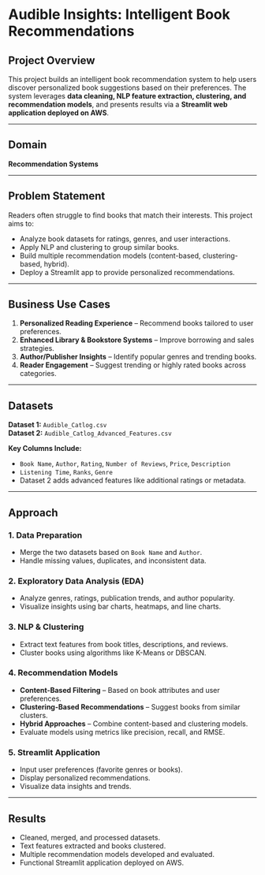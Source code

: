 # Audible Insights: Intelligent Book Recommendations

## Project Overview
This project builds an intelligent book recommendation system to help users discover personalized book suggestions based on their preferences. The system leverages **data cleaning, NLP feature extraction, clustering, and recommendation models**, and presents results via a **Streamlit web application deployed on AWS**.

---

## Domain
**Recommendation Systems**

---

## Problem Statement
Readers often struggle to find books that match their interests. This project aims to:
- Analyze book datasets for ratings, genres, and user interactions.
- Apply NLP and clustering to group similar books.
- Build multiple recommendation models (content-based, clustering-based, hybrid).
- Deploy a Streamlit app to provide personalized recommendations.

---

## Business Use Cases
1. **Personalized Reading Experience** – Recommend books tailored to user preferences.
2. **Enhanced Library & Bookstore Systems** – Improve borrowing and sales strategies.
3. **Author/Publisher Insights** – Identify popular genres and trending books.
4. **Reader Engagement** – Suggest trending or highly rated books across categories.

---

## Datasets
**Dataset 1:** `Audible_Catlog.csv`  
**Dataset 2:** `Audible_Catlog_Advanced_Features.csv`  

**Key Columns Include:**
- `Book Name`, `Author`, `Rating`, `Number of Reviews`, `Price`, `Description`
- `Listening Time`, `Ranks`, `Genre`
- Dataset 2 adds advanced features like additional ratings or metadata.


---

## Approach

### 1. Data Preparation
- Merge the two datasets based on `Book Name` and `Author`.
- Handle missing values, duplicates, and inconsistent data.

### 2. Exploratory Data Analysis (EDA)
- Analyze genres, ratings, publication trends, and author popularity.
- Visualize insights using bar charts, heatmaps, and line charts.

### 3. NLP & Clustering
- Extract text features from book titles, descriptions, and reviews.
- Cluster books using algorithms like K-Means or DBSCAN.

### 4. Recommendation Models
- **Content-Based Filtering** – Based on book attributes and user preferences.
- **Clustering-Based Recommendations** – Suggest books from similar clusters.
- **Hybrid Approaches** – Combine content-based and clustering models.
- Evaluate models using metrics like precision, recall, and RMSE.

### 5. Streamlit Application
- Input user preferences (favorite genres or books).
- Display personalized recommendations.
- Visualize data insights and trends.

---

## Results
- Cleaned, merged, and processed datasets.
- Text features extracted and books clustered.
- Multiple recommendation models developed and evaluated.
- Functional Streamlit application deployed on AWS.



